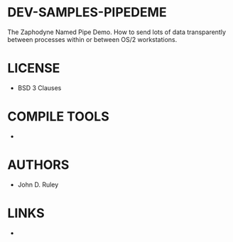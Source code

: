 # DEV-SAMPLES-PIPEDEME
The Zaphodyne Named Pipe Demo. How to send lots of data transparently between processes within or between OS/2 workstations.

LICENSE
===============
* BSD 3 Clauses

COMPILE TOOLS
===============
* 
 
AUTHORS
===============
* John D. Ruley

LINKS
===============
* 
